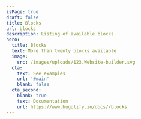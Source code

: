 ```yaml
---
isPage: true
draft: false
title: Blocks
url: blocks
description: Listing of available blocks
hero:
  title: Blocks
  text: More than twenty blocks available
  image:
    src: /images/uploads/123.Website-builder.svg
  cta:
    text: See examples
    url: '#main'
    blank: false
  cta_second:
    blank: true
    text: Documentation
    url: https://www.hugolify.io/docs//blocks
---
```


